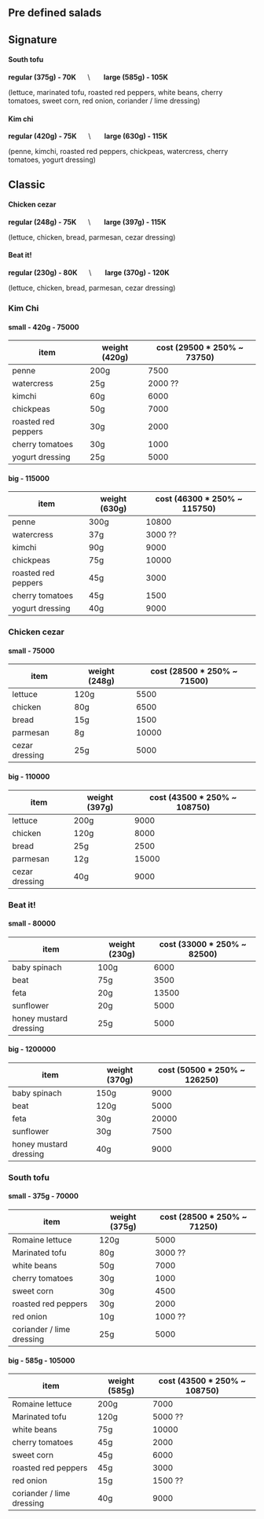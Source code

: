 ## Pre defined salads


## Signature 



#### South tofu
**regular (375g) - 70K** &nbsp;&nbsp;&nbsp;&nbsp; \ &nbsp;&nbsp;&nbsp;&nbsp;&nbsp;  **large (585g) - 105K**

(lettuce, marinated tofu, roasted red peppers, white beans, cherry tomatoes, sweet corn, red onion, coriander / lime dressing)



#### Kim chi
**regular (420g) - 75K** &nbsp;&nbsp;&nbsp;&nbsp; \ &nbsp;&nbsp;&nbsp;&nbsp;&nbsp;  **large (630g) - 115K**

(penne, kimchi, roasted red peppers, chickpeas, watercress, cherry tomatoes, yogurt dressing)



## Classic



#### Chicken cezar 
**regular (248g) - 75K** &nbsp;&nbsp;&nbsp;&nbsp; \ &nbsp;&nbsp;&nbsp;&nbsp;&nbsp;  **large (397g) - 115K**

(lettuce, chicken, bread, parmesan, cezar dressing)



#### Beat it!
**regular (230g) - 80K** &nbsp;&nbsp;&nbsp;&nbsp; \ &nbsp;&nbsp;&nbsp;&nbsp;&nbsp;  **large (370g) - 120K**

(lettuce, chicken, bread, parmesan, cezar dressing)




### Kim Chi 

#### small - 420g - 75000
item | weight (420g) | cost (29500 \* 250% ~ 73750)
------------ | ------------- | -------------
penne | 200g | 7500
watercress | 25g  | 2000 ??
kimchi | 60g | 6000 
chickpeas | 50g  | 7000
roasted red peppers | 30g | 2000
cherry tomatoes | 30g | 1000
yogurt dressing | 25g | 5000

#### big - 115000
item | weight (630g) | cost (46300 \* 250% ~ 115750)
------------ | ------------- | -------------
penne | 300g | 10800
watercress | 37g  | 3000 ??
kimchi | 90g | 9000 
chickpeas | 75g  | 10000
roasted red peppers | 45g | 3000
cherry tomatoes | 45g | 1500
yogurt dressing | 40g | 9000


### Chicken cezar  

#### small - 75000
item | weight (248g) | cost (28500 \* 250% ~ 71500)
------------ | ------------- | -------------
lettuce | 120g | 5500
chicken | 80g  | 6500
bread | 15g | 1500 
parmesan | 8g  | 10000
cezar dressing | 25g | 5000

#### big - 110000
item | weight (397g) | cost (43500 \* 250% ~ 108750)
------------ | ------------- | -------------
lettuce | 200g | 9000
chicken | 120g  | 8000
bread | 25g | 2500 
parmesan | 12g  | 15000
cezar dressing | 40g | 9000


### Beat it! 

#### small - 80000
item | weight (230g) | cost (33000 \* 250% ~ 82500)
------------ | ------------- | -------------
baby spinach | 100g | 6000
beat | 75g | 3500 
feta | 20g | 13500
sunflower | 20g | 5000 
honey mustard dressing | 25g | 5000 

#### big - 1200000
item | weight (370g) | cost (50500 \* 250% ~ 126250)
------------ | ------------- | -------------
baby spinach | 150g | 9000
beat | 120g | 5000
feta | 30g | 20000
sunflower | 30g | 7500 
honey mustard dressing | 40g | 9000 


### South tofu

#### small - 375g - 70000
item | weight (375g) | cost (28500 \* 250% ~ 71250)
------------ | ------------- | -------------
Romaine lettuce | 120g | 5000
Marinated tofu | 80g | 3000 ??
white beans | 50g | 7000 
cherry tomatoes | 30g | 1000
sweet corn | 30g | 4500
roasted red peppers | 30g | 2000
red onion | 10g | 1000  ?? 
coriander / lime dressing | 25g | 5000

#### big - 585g - 105000
item | weight (585g) | cost (43500 \* 250% ~ 108750)
------------ | ------------- | -------------
Romaine lettuce | 200g | 7000
Marinated tofu | 120g | 5000 ?? 
white beans | 75g | 10000 
cherry tomatoes | 45g | 2000
sweet corn | 45g | 6000
roasted red peppers | 45g | 3000
red onion | 15g | 1500  ?? 
coriander / lime dressing | 40g | 9000
